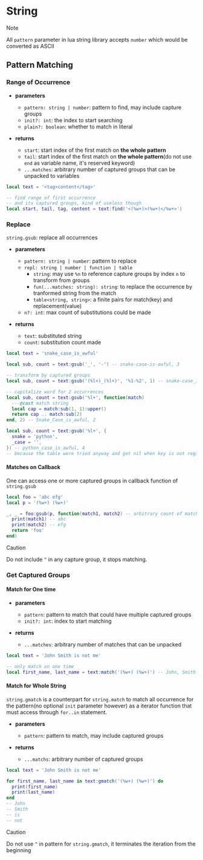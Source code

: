 # String

> [!NOTE]
> All `pattern` parameter in lua string library accepts `number` which would be converted as ASCII

## Pattern Matching

### Range of Occurrence

- **parameters**
    - `pattern: string | number`: pattern to find, may include capture groups
    - `init?: int`: the index to start searching
    - `plain?: boolean`: whether to match in literal

- **returns**
    - `start`: start index of the first match on **the whole pattern**
    - `tail`: start index of the first match on **the whole pattern**(do not use `end` as variable name, it's reserved keyword)
    - `...matches`: arbitrary number of captured groups that can be unpacked to variables

```lua
local text = '<tag>content</tag>'

-- find range of first occurrence
-- and its captured groups, kind of useless though
local start, tail, tag, content = text:find('<(%w+)>(%w+)</%w+>')
```

### Replace

 `string.gsub`: replace all occurrences

- **parameters**
    - `pattern: string | number`: pattern to replace
    - `repl: string | number | function | table`
        - `string`: may use `%n` to reference capture groups by index `n` to transform from groups
        - `fun(...matches: string): string`: to replace the occurrence by tranformed string from the match
        - `table<string, string>`: a finite pairs for match(key) and replacement(value)
    - `n?: int`: max count of substitutions could be made

- **returns**
    - `text`: substituted string
    - `count`: substitution count made

```lua
local text = 'snake_case_is_awful'

local sub, count = text:gsub('_', '-') -- snake-case-is-awful, 3

-- transform by captured groups
local sub, count = text:gsub('(%l+)_(%l+)', '%1-%2', 1) -- snake-case_is_awful, 1

-- capitalize word for 2 occurrences
local sub, count = text:gsub('%l+', function(match)
  ---@cast match string
  local cap = match:sub(1, 1):upper()
  return cap .. match:sub(2)
end, 2) -- Snake_Case_is_awful, 2

local sub, count = text:gsub('%l+', {
  snake = 'python',
  _case = '',
}) -- python_case_is_awful, 4
-- because the table were tried anyway and got nil when key is not registered
```

#### Matches on Callback

One can access one or more captured groups in callback function of `string.gsub`

```lua
local foo = 'abc efg'
local p = '(%w+) (%w+)'

_, _ = foo:gsub(p, function(match1, match2) -- arbitrary count of matches
  print(match1) -- abc
  print(match2) -- efg
  return 'foo'
end)
```

> [!CAUTION]
> Do not include `^` in any capture group, it stops matching.

### Get Captured Groups

#### Match for One time

- **parameters**
    - `pattern`: pattern to match that could have multiple captured groups
    - `init?: int`: index to start matching

- **returns**
    - `...matches`: arbitrary number of matches that can be unpacked

```lua
local text = 'John Smith is not me'

-- only match on one time
local first_name, last_name = text:match('(%w+) (%w+)') -- John, Smith
```

#### Match for Whole String

`string.gmatch` is a counterpart for `string.match` to match all occurrence for the pattern(no optional `init` parameter however) as a iterator function that must access through `for..in` statement.

- **parameters**
    - `pattern`: pattern to match, may include captured groups

- **returns**
    - `...matchs`: arbitrary number of captured groups

```lua
local text = 'John Smith is not me'

for first_name, last_name in text:gmatch('(%w+) (%w+)') do
  print(first_name)
  print(last_name)
end
-- John
-- Smith
-- is
-- not
```

> [!CAUTION]
> Do not use `^` in pattern for `string.gmatch`, it terminates the iteration from the beginning
